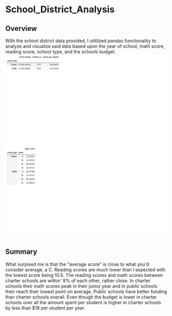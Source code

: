 # School_District_Analysis
## Overview
With the school district data provided, I utitlized pandas functionality to analyze and visualize said data based upon the year of school, math score, reading score, school type, and the schools budget.
![image](Budget.png)
![image](Mathscore.png)
## Summary
What surpised me is that the "average score" is close to what you'd consider average, a C. Reading scores are much lower than I expected with the lowest score being 10.5. The reading scores and math scores between charter schools are within' 8% of each other, rather close. In charter schools their math scores peak in their junior year and in public schools their reach their lowest point on average. Public schools have better funding than charter schools overall. Even though the budget is lower in charter schools over all the amount spent per student is higher in charter schools by less than $18 per student per year.
